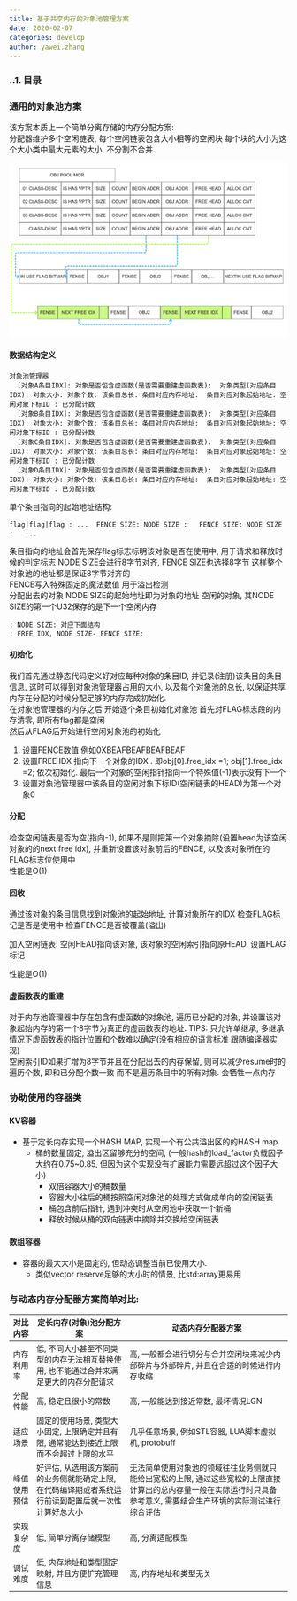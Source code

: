 ```yaml
---
title: 基于共享内存的对象池管理方案 
date: 2020-02-07
categories: develop 
author: yawei.zhang 
---
```


### ..1. 目录  


### 通用的对象池方案
该方案本质上一个简单分离存储的内存分配方案:  
分配器维护多个空闲链表, 每个空闲链表包含大小相等的空闲块 每个块的大小为这个大小类中最大元素的大小, 不分割不合并.    


![buddy_system](/images/objpools.png)  

#### 数据结构定义  
```
对象池管理器
  [对象A条目IDX]: 对象是否包含虚函数(是否需要重建虚函数表):  对象类型(对应条目IDX): 对象大小: 对象个数: 该条目总长: 条目对应内存地址:  条目对应对象起始地址: 空闲对象下标ID : 已分配计数   
  [对象B条目IDX]: 对象是否包含虚函数(是否需要重建虚函数表):  对象类型(对应条目IDX): 对象大小: 对象个数: 该条目总长: 条目对应内存地址:  条目对应对象起始地址: 空闲对象下标ID : 已分配计数   
  [对象C条目IDX]: 对象是否包含虚函数(是否需要重建虚函数表):  对象类型(对应条目IDX): 对象大小: 对象个数: 该条目总长: 条目对应内存地址:  条目对应对象起始地址: 空闲对象下标ID : 已分配计数   
  [对象D条目IDX]: 对象是否包含虚函数(是否需要重建虚函数表):  对象类型(对应条目IDX): 对象大小: 对象个数: 该条目总长: 条目对应内存地址:  条目对应对象起始地址: 空闲对象下标ID : 已分配计数   
```

单个条目指向的起始地址结构:
```
flag|flag|flag : ...  FENCE SIZE: NODE SIZE :   FENCE SIZE: NODE SIZE :   ...  
```
条目指向的地址会首先保存flag标志标明该对象是否在使用中, 用于请求和释放时候的判定标志
NODE SIZE会进行8字节对齐, FENCE SIZE也选择8字节 这样整个对象池的地址都是保证8字节对齐的   
FENCE写入特殊固定的魔法数值 用于溢出检测   
分配出去的对象 NODE SIZE的起始地址即为对象的地址
空闲的对象, 其NODE SIZE的第一个U32保存的是下一个空闲内存 
```
: NODE SIZE: 对应下面结构
: FREE IDX, NODE SIZE- FENCE SIZE: 
```
<!-- more -->
#### 初始化
我们首先通过静态代码定义好对应每种对象的条目ID, 并记录(注册)该条目的条目信息,  这时可以得到对象池管理器占用的大小, 以及每个对象池的总长, 以保证共享内存在分配的时候分配足够的内存完成初始化.   
在对象池管理器的内存之后 开始逐个条目初始化对象池
首先对FLAG标志段的内存清零, 即所有flag都是空闲  
然后从FLAG后开始进行空闲对象池的初始化 
1. 设置FENCE数值 例如0XBEAFBEAFBEAFBEAF  
2. 设置FREE IDX 指向下一个对象的IDX . 即obj[0].free_idx =1;  obj[1].free_idx =2; 依次初始化.  最后一个对象的空闲指针指向一个特殊值(-1)表示没有下一个  
3. 设置对象池管理器中该条目的空闲对象下标ID(空闲链表的HEAD)为第一个对象0  

#### 分配   
检查空闲链表是否为空(指向-1), 如果不是则把第一个对象摘除(设置head为该空闲对象的的next free idx), 并重新设置该对象前后的FENCE, 以及该对象所在的FLAG标志位使用中   
性能是O(1) 

#### 回收  
通过该对象的条目信息找到对象池的起始地址, 计算对象所在的IDX
检查FLAG标记是否是使用中
检查FENCE是否被覆盖(溢出)

加入空闲链表: 空闲HEAD指向该对象, 该对象的空闲索引指向原HEAD.
设置FLAG标记  

性能是O(1)

#### 虚函数表的重建  
对于内存池管理器中存在包含有虚函数的对象池, 遍历已分配的对象, 并设置该对象起始内存的第一个8字节为真正的虚函数表的地址.
TIPS:
  只允许单继承, 多继承情况下虚函数表的指针位置和个数难以确定(没有相应的语言标准 跟随编译器实现)  
  空闲索引ID如果扩增为8字节并且在分配出去的内存保留, 则可以减少resume时的遍历个数,  即和已分配个数一致 而不是遍历条目中的所有对象.  会牺牲一点内存   

### 协助使用的容器类

#### KV容器   
* 基于定长内存实现一个HASH MAP,  实现一个有公共溢出区的的HASH map
  * 桶的数量固定, 溢出区留够充分的空间,  (一般hash的load_factor负载因子大约在0.75\~0.85, 但因为这个实现没有扩展能力需要远超过这个因子大小)   
    * 双倍容器大小的桶数量
    * 容器大小往后的桶按照空闲对象池的处理方式做成单向的空闲链表  
    * 桶包含前后指针, 遇到冲突时从空闲池中获取一个新桶
    * 释放时候从桶的双向链表中摘除并交换给空闲链表  

#### 数组容器
* 容器的最大大小是固定的, 但动态调整当前已使用大小.  
  * 类似vector reserve足够的大小时的情景, 比std:array更易用   


### 与动态内存分配器方案简单对比:   

| 对比内容     | 定长内存(对象)池分配方案                                                                             | 动态内存分配器方案                                                                                                                                                    |
|--------------|------------------------------------------------------------------------------------------------------|-----------------------------------------------------------------------------------------------------------------------------------------------------------------------|
| 内存利用率   | 低, 不同大小甚至不同类型的内存无法相互替换使用, 也不能通过合并来满足更大的内存分配请求               | 高, 一般都会进行切分与合并空闲块来减少内部碎片与外部碎片, 并且在合适的时候进行内存收缩                                                                                |
| 分配性能     | 高, 稳定且很小的常数                                                                                 | 高, 一般能达到接近常数, 最坏情况LGN                                                                                                                                   |
| 适应场景     | 固定的使用场景, 类型大小固定, 上限确定并且有限, 通常能达到接近上限而不会超过上限的水平               | 几乎任意场景, 例如STL容器, LUA脚本虚拟机, protobuff                                                                                                                   |
| 峰值使用预估 | 好评估, 从选用该方案前的业务侧就能确定上限, 在代码编译期或者系统运行前读到配置后就一次性计算好总大小 | 无法简单使用对象池的领域往往业务侧就只能给出宽松的上限, 通过这些宽松的上限直接计算出的总内存量一般在实际运行时只具备参考意义,  需要结合生产环境的实际测试进行综合评估 |
| 实现复杂度   | 低, 简单分离存储模型                                                                                 | 高, 分离适配模型                                                                                                                                                      |
| 调试难度     | 低, 内存地址和类型固定映射, 并且方便扩充管理信息                                                     | 高, 内存地址和类型无关                                                                                                                                                |






